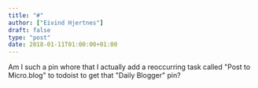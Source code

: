 ```yaml
---
title: "#"
author: ["Eivind Hjertnes"]
draft: false
type: "post"
date: 2018-01-11T01:00:00+01:00
---
```


Am I such a pin whore that I actually add a reoccurring task called
"Post to Micro.blog" to todoist to get that "Daily Blogger" pin?

